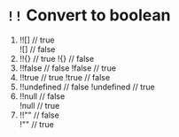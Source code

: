 # `!!` Convert to boolean

1. !![]  		// true    
	![]  		// false
2. !!{}     	// true                                                  	!{}          // false
3. !!false      // false 
	!false     	// true 
4. !!true   	// true 
	!true   	// false
5. !!undefined  // false
	!undefined  // true 
6. !!null   	// false  
	!null       // true 
7. !!""   		// false                                         
	!""         // true 